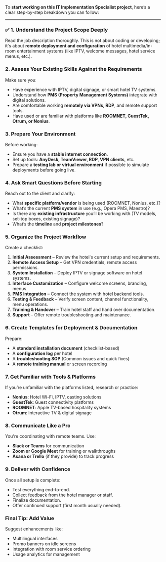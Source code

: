 To **start working on this IT Implementation Specialist project**, here’s a clear step-by-step breakdown you can follow:

---

### ✅ **1. Understand the Project Scope Deeply**

Read the job description thoroughly. This is not about coding or developing; it's about **remote deployment and configuration** of hotel multimedia/in-room entertainment systems (like IPTV, welcome messages, hotel service menus, etc.).


### **2. Assess Your Existing Skills Against the Requirements**

Make sure you:

* Have experience with IPTV, digital signage, or smart hotel TV systems.
* Understand how **PMS (Property Management Systems)** integrate with digital solutions.
* Are comfortable working **remotely via VPNs, RDP**, and remote support tools.
* Have used or are familiar with platforms like **ROOMNET, GuestTek, Otrum, or Nonius**.



### **3. Prepare Your Environment**

Before working:

* Ensure you have a **stable internet connection**.
* Set up tools: **AnyDesk, TeamViewer, RDP, VPN clients**, etc.
* Prepare a **testing lab or virtual environment** if possible to simulate deployments before going live.



### **4. Ask Smart Questions Before Starting**

Reach out to the client and clarify:

* What **specific platform/vendor** is being used (ROOMNET, Nonius, etc.)?
* What’s the current **PMS system** in use (e.g., Opera PMS, Maestro)?
* Is there any **existing infrastructure** you’ll be working with (TV models, set-top boxes, existing signage)?
* What’s the **timeline** and **project milestones**?

### **5. Organize the Project Workflow**

Create a checklist:

1. **Initial Assessment** – Review the hotel's current setup and requirements.
2. **Remote Access Setup** – Get VPN credentials, remote access permissions.
3. **System Installation** – Deploy IPTV or signage software on hotel systems.
4. **Interface Customization** – Configure welcome screens, branding, menus.
5. **PMS Integration** – Connect the system with hotel backend tools.
6. **Testing & Feedback** – Verify screen content, channel functionality, menu operations.
7. **Training & Handover** – Train hotel staff and hand over documentation.
8. **Support** – Offer remote troubleshooting and maintenance.



### **6. Create Templates for Deployment & Documentation**

Prepare:

* A **standard installation document** (checklist-based)
* A **configuration log** per hotel
* A **troubleshooting SOP** (Common issues and quick fixes)
* A **remote training manual** or screen recording


### **7. Get Familiar with Tools & Platforms**

If you’re unfamiliar with the platforms listed, research or practice:

* **Nonius**: Hotel Wi-Fi, IPTV, casting solutions
* **GuestTek**: Guest connectivity platforms
* **ROOMNET**: Apple TV-based hospitality systems
* **Otrum**: Interactive TV & digital signage


### **8. Communicate Like a Pro**

You're coordinating with remote teams. Use:

* **Slack or Teams** for communication
* **Zoom or Google Meet** for training or walkthroughs
* **Asana or Trello** (if they provide) to track progress



### **9. Deliver with Confidence**

Once all setup is complete:

* Test everything end-to-end.
* Collect feedback from the hotel manager or staff.
* Finalize documentation.
* Offer continued support (first month usually needed).


### Final Tip: Add Value

Suggest enhancements like:

* Multilingual interfaces
* Promo banners on idle screens
* Integration with room service ordering
* Usage analytics for management
